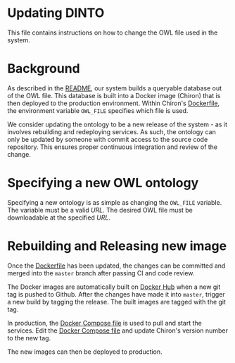 # Updating DINTO

This file contains instructions on how to change the OWL file used in the system.

# Background

As described in the [README], our system builds a queryable database out of the
OWL file. This database is built into a Docker image (Chiron) that is then deployed to
the production environment. Within Chiron's [Dockerfile], the environment variable
`OWL_FILE` specifies which file is used.

We consider updating the ontology to be a new release of the system - as it
involves rebuilding and redeploying services. As such, the ontology can only be
updated by someone with commit access to the source code repository. This
ensures proper continuous integration and review of the change.

# Specifying a new OWL ontology

Specifying a new ontology is as simple as changing the `OWL_FILE` variable. The
variable must be a valid *URL*. The desired OWL file must be downloadable at
the specified *URL*.

# Rebuilding and Releasing new image

Once the [Dockerfile] has been updated, the changes can be committed and merged
into the `master` branch after passing CI and code review.

The Docker images are automatically built on [Docker Hub] when a new git tag is
pushed to Github. After the changes have made it into `master`, trigger a new
build by tagging the release. The built images are tagged with the git tag.

In production, the [Docker Compose file] is used to pull and start the services.
Edit the [Docker Compose file] and update Chiron's version number to the new tag.

The new images can then be deployed to production.

[README]: ../README.md
[Dockerfile]: ../chiron/Dockerfile
[docker compose file]: ../docker-compose.yml
[docker hub]:  https://hub.docker.com/u/tomtoothfairies/
